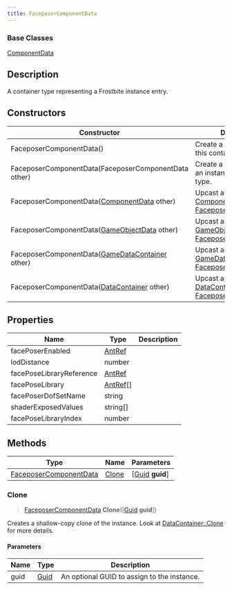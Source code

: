 ```yaml
---
title: FaceposerComponentData
---
```

### Base Classes

[ComponentData](/vext/ref/fb/componentdata/)

## Description

A container type representing a Frostbite instance entry.

## Constructors

| Constructor                                                                       | Description                                                                                                                         |
| --------------------------------------------------------------------------------- | ----------------------------------------------------------------------------------------------------------------------------------- |
| FaceposerComponentData()                                                          | Create a new instance of this container type.                                                                                       |
| FaceposerComponentData(FaceposerComponentData other)                              | Create a reference copy of an instance of the same type.                                                                            |
| FaceposerComponentData([ComponentData](/vext/ref/fb/componentdata/) other)                      | Upcast an instance of type [ComponentData](/vext/ref/fb/componentdata/) to [FaceposerComponentData](/vext/ref/fb/faceposercomponentdata/).                      |
| FaceposerComponentData([GameObjectData](/vext/ref/fb/gameobjectdata/) other)                    | Upcast an instance of type [GameObjectData](/vext/ref/fb/gameobjectdata/) to [FaceposerComponentData](/vext/ref/fb/faceposercomponentdata/).                    |
| FaceposerComponentData([GameDataContainer](/vext/ref/fb/gamedatacontainer/) other)              | Upcast an instance of type [GameDataContainer](/vext/ref/fb/gamedatacontainer/) to [FaceposerComponentData](/vext/ref/fb/faceposercomponentdata/).              |
| FaceposerComponentData([DataContainer](/vext/ref/shared/class/datacontainer) other) | Upcast an instance of type [DataContainer](/vext/ref/shared/class/datacontainer) to [FaceposerComponentData](/vext/ref/fb/faceposercomponentdata/). |

## Properties

| Name                     | Type                 | Description |
| ------------------------ | -------------------- | ----------- |
| facePoserEnabled         | [AntRef](/vext/ref/fb/antref/)     |             |
| lodDistance              | number               |             |
| facePoseLibraryReference | [AntRef](/vext/ref/fb/antref/)     |             |
| facePoseLibrary          | [AntRef](/vext/ref/fb/antref/)\[\] |             |
| facePoserDofSetName      | string               |             |
| shaderExposedValues      | string\[\]           |             |
| facePoseLibraryIndex     | number               |             |

## Methods

| Type                                             | Name            | Parameters                                     |
| ------------------------------------------------ | --------------- | ---------------------------------------------- |
| [FaceposerComponentData](/vext/ref/fb/faceposercomponentdata/) | [Clone](#clone) | \[[Guid](/vext/ref/shared/class/guid) **guid**\] |

### Clone

> [FaceposerComponentData](/vext/ref/fb/faceposercomponentdata/) **Clone**(\[[Guid](/vext/ref/shared/class/guid) **guid**\])

Creates a shallow-copy clone of the instance. Look at [DataContainer::Clone](/vext/ref/shared/class/datacontainer#clone) for more details.

#### Parameters

| Name | Type         | Description                                 |
| ---- | ------------ | ------------------------------------------- |
| guid | [Guid](/vext/ref/shared/class/guid/) | An optional GUID to assign to the instance. |
